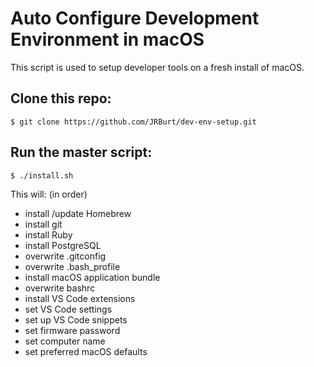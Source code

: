 # Auto Configure Development Environment in macOS
This script is used to setup developer tools on a fresh install of macOS.


## Clone this repo:

```
$ git clone https://github.com/JRBurt/dev-env-setup.git
```

## Run the master script:

```
$ ./install.sh
```

This will: (in order)

- install /update Homebrew
- install git
- install Ruby
- install PostgreSQL
- overwrite .gitconfig
- overwrite .bash_profile
- install macOS application bundle
- overwrite bashrc
- install VS Code extensions
- set VS Code settings
- set up VS Code snippets
- set firmware password
- set computer name
- set preferred macOS defaults